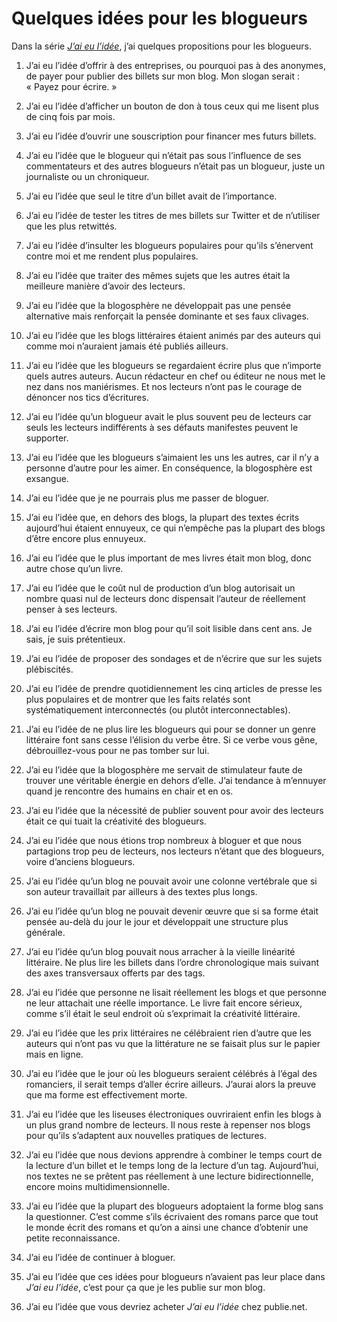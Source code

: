 # Quelques idées pour les blogueurs

Dans la série [*J’ai eu l’idée*](https://tcrouzet.com/id/), j’ai quelques propositions pour les blogueurs.<span id="more-20897"></span>

1. J’ai eu l’idée d’offrir à des entreprises, ou pourquoi pas à des anonymes, de payer pour publier des billets sur mon blog. Mon slogan serait : « Payez pour écrire. »

2. J’ai eu l’idée d’afficher un bouton de don à tous ceux qui me lisent plus de cinq fois par mois.

3. J’ai eu l’idée d’ouvrir une souscription pour financer mes futurs billets.

4. J’ai eu l’idée que le blogueur qui n’était pas sous l’influence de ses commentateurs et des autres blogueurs n’était pas un blogueur, juste un journaliste ou un chroniqueur.

5. J’ai eu l’idée que seul le titre d’un billet avait de l’importance.

6. J’ai eu l’idée de tester les titres de mes billets sur Twitter et de n’utiliser que les plus retwittés.

7. J’ai eu l’idée d’insulter les blogueurs populaires pour qu’ils s’énervent contre moi et me rendent plus populaires.

8. J’ai eu l’idée que traiter des mêmes sujets que les autres était la meilleure manière d’avoir des lecteurs.

9. J’ai eu l’idée que la blogosphère ne développait pas une pensée alternative mais renforçait la pensée dominante et ses faux clivages.

10. J’ai eu l’idée que les blogs littéraires étaient animés par des auteurs qui comme moi n’auraient jamais été publiés ailleurs.

11. J’ai eu l’idée que les blogueurs se regardaient écrire plus que n’importe quels autres auteurs. Aucun rédacteur en chef ou éditeur ne nous met le nez dans nos maniérismes. Et nos lecteurs n’ont pas le courage de dénoncer nos tics d’écritures.

12. J’ai eu l’idée qu’un blogueur avait le plus souvent peu de lecteurs car seuls les lecteurs indifférents à ses défauts manifestes peuvent le supporter.

13. J’ai eu l’idée que les blogueurs s’aimaient les uns les autres, car il n’y a personne d’autre pour les aimer. En conséquence, la blogosphère est exsangue.

14. J’ai eu l’idée que je ne pourrais plus me passer de bloguer.

15. J’ai eu l’idée que, en dehors des blogs, la plupart des textes écrits aujourd’hui étaient ennuyeux, ce qui n’empêche pas la plupart des blogs d’être encore plus ennuyeux.

16. J’ai eu l’idée que le plus important de mes livres était mon blog, donc autre chose qu’un livre.

17. J’ai eu l’idée que le coût nul de production d’un blog autorisait un nombre quasi nul de lecteurs donc dispensait l’auteur de réellement penser à ses lecteurs.

18. J’ai eu l’idée d’écrire mon blog pour qu’il soit lisible dans cent ans. Je sais, je suis prétentieux.

19. J’ai eu l’idée de proposer des sondages et de n’écrire que sur les sujets plébiscités.

20. J’ai eu l’idée de prendre quotidiennement les cinq articles de presse les plus populaires et de montrer que les faits relatés sont systématiquement interconnectés (ou plutôt interconnectables).

21. J’ai eu l’idée de ne plus lire les blogueurs qui pour se donner un genre littéraire font sans cesse l’élision du verbe être. Si ce verbe vous gêne, débrouillez-vous pour ne pas tomber sur lui.

22. J’ai eu l’idée que la blogosphère me servait de stimulateur faute de trouver une véritable énergie en dehors d’elle. J’ai tendance à m’ennuyer quand je rencontre des humains en chair et en os.

23. J’ai eu l’idée que la nécessité de publier souvent pour avoir des lecteurs était ce qui tuait la créativité des blogueurs.

24. J’ai eu l’idée que nous étions trop nombreux à bloguer et que nous partagions trop peu de lecteurs, nos lecteurs n’étant que des blogueurs, voire d’anciens blogueurs.

25. J’ai eu l’idée qu’un blog ne pouvait avoir une colonne vertébrale que si son auteur travaillait par ailleurs à des textes plus longs.

26. J’ai eu l’idée qu’un blog ne pouvait devenir œuvre que si sa forme était pensée au-delà du jour le jour et développait une structure plus générale.

27. J’ai eu l’idée qu’un blog pouvait nous arracher à la vieille linéarité littéraire. Ne plus lire les billets dans l’ordre chronologique mais suivant des axes transversaux offerts par des tags.

28. J’ai eu l’idée que personne ne lisait réellement les blogs et que personne ne leur attachait une réelle importance. Le livre fait encore sérieux, comme s’il était le seul endroit où s’exprimait la créativité littéraire.

29. J’ai eu l’idée que les prix littéraires ne célébraient rien d’autre que les auteurs qui n’ont pas vu que la littérature ne se faisait plus sur le papier mais en ligne.

30. J’ai eu l’idée que le jour où les blogueurs seraient célébrés à l’égal des romanciers, il serait temps d’aller écrire ailleurs. J’aurai alors la preuve que ma forme est effectivement morte.

31. J’ai eu l’idée que les liseuses électroniques ouvriraient enfin les blogs à un plus grand nombre de lecteurs. Il nous reste à repenser nos blogs pour qu’ils s’adaptent aux nouvelles pratiques de lectures.

32. J’ai eu l’idée que nous devions apprendre à combiner le temps court de la lecture d’un billet et le temps long de la lecture d’un tag. Aujourd’hui, nos textes ne se prêtent pas réellement à une lecture bidirectionnelle, encore moins multidimensionnelle.

33. J’ai eu l’idée que la plupart des blogueurs adoptaient la forme blog sans la questionner. C’est comme s’ils écrivaient des romans parce que tout le monde écrit des romans et qu’on a ainsi une chance d’obtenir une petite reconnaissance.

34. J’ai eu l’idée de continuer à bloguer.

35. J’ai eu l’idée que ces idées pour blogueurs n’avaient pas leur place dans *J’ai eu l’idée*, c’est pour ça que je les publie sur mon blog.

36. J’ai eu l’idée que vous devriez acheter *J’ai eu l’idée* chez publie.net.